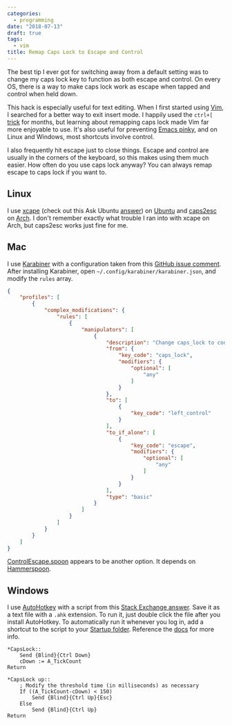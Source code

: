 ```yaml
---
categories:
  - programming
date: "2018-07-13"
draft: true
tags:
  - vim
title: Remap Caps Lock to Escape and Control
---
```


The best tip I ever got for switching away from a default setting was to change
my caps lock key to function as both escape and control. On every OS, there is
a way to make caps lock work as escape when tapped and control when held down.

This hack is especially useful for text editing. When I first started using
[Vim](http://www.vim.org/), I searched for a better way to exit insert mode. I
happily used the `ctrl+[` [trick](https://vi.stackexchange.com/a/303/18205) for
months, but learning about remapping caps lock made Vim far more enjoyable to
use. It's also useful for preventing [Emacs
pinky](http://wiki.c2.com/?EmacsPinky), and on Linux and Windows, most
shortcuts involve control.

I also frequently hit escape just to close things. Escape and control are
usually in the corners of the keyboard, so this makes using them much easier.
How often do you use caps lock anyway? You can always remap escape to caps lock
if you want to.

## Linux

I use [xcape](https://github.com/alols/xcape) (check out this Ask Ubuntu
[answer](https://askubuntu.com/a/228379/772322)) on
[Ubuntu](https://www.ubuntu.com/desktop) and
[caps2esc](https://gitlab.com/interception/linux/plugins/caps2esc) on
[Arch](https://www.archlinux.org/). I don't remember exactly what trouble I ran
into with xcape on Arch, but caps2esc works just fine for me.

## Mac

I use [Karabiner](https://pqrs.org/osx/karabiner/) with a configuration taken
from this [GitHub issue
comment](https://github.com/tekezo/Karabiner-Elements/issues/8#issuecomment-309037790).
After installing Karabiner, open `~/.config/karabiner/karabiner.json`, and
modify the `rules` array.

```json
{
    "profiles": [
        {
            "complex_modifications": {
                "rules": [
                    {
                        "manipulators": [
                            {
                                "description": "Change caps_lock to control when used as modifier, escape when used alone",
                                "from": {
                                    "key_code": "caps_lock",
                                    "modifiers": {
                                        "optional": [
                                            "any"
                                        ]
                                    }
                                },
                                "to": [
                                    {
                                        "key_code": "left_control"
                                    }
                                ],
                                "to_if_alone": [
                                    {
                                        "key_code": "escape",
                                        "modifiers": {
                                            "optional": [
                                                "any"
                                            ]
                                        }
                                    }
                                ],
                                "type": "basic"
                            }
                        ]
                    }
                ]
            }
        }
    ]
}
```

[ControlEscape.spoon](https://github.com/jasonrudolph/ControlEscape.spoon)
appears to be another option. It depends on
[Hammerspoon](http://www.hammerspoon.org/).

## Windows

I use [AutoHotkey](https://www.autohotkey.com/) with a script from this [Stack
Exchange answer](https://superuser.com/a/581988/922801). Save it as a text file
with a `.ahk` extension. To run it, just double click the file after you
install AutoHotkey. To automatically run it whenever you log in, add a shortcut
to the script to your [Startup
folder](https://support.microsoft.com/en-us/help/4026268/windows-10-change-startup-apps).
Reference the [docs](https://www.autohotkey.com/docs/Program.htm#run) for more
info.

```autohotkey
*CapsLock::
    Send {Blind}{Ctrl Down}
    cDown := A_TickCount
Return

*CapsLock up::
    ; Modify the threshold time (in milliseconds) as necessary
    If ((A_TickCount-cDown) < 150)
        Send {Blind}{Ctrl Up}{Esc}
    Else
        Send {Blind}{Ctrl Up}
Return
```

